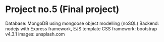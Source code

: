 ﻿# Project no.5 (Final project)
Database: MongoDB using mongoose object modelling (noSQL)
Backend: nodejs with Express framework, EJS template
CSS framework: bootstrap v4.3.1
images: unsplash.com


